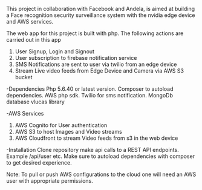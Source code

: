 This project in collaboration with Facebook and Andela, is aimed at building a Face recognition security surveillance system with the nvidia edge device and AWS services.

The web app for this project is built with php. The following actions are carried out in this app

1. User Signup, Login and Signout
2. User subscription to firebase notification service
3. SMS Notifications are sent to user via twilio from an edge device
4. Stream Live video feeds from Edge Device and Camera via AWS S3 bucket

-Dependencies
Php 5.6.40 or latest version.
Composer to autoload dependencies.
AWS php sdk.
Twilio for sms notification.
MongoDb database
vlucas library

-AWS Services
1. AWS Cognito for User authentication
2. AWS S3 to host Images and Video streams
3. AWS Cloudfront to stream Video feeds from s3 in the web device

-Installation
Clone repository
make api calls to a REST API endpoints. Example <Your-server>/api/user etc.
Make sure to autoload dependencies with composer to get desired experience.

Note: To pull or push AWS configurations to the cloud one will need an AWS user with appropriate permissions.
